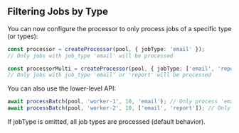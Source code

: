 ## Filtering Jobs by Type

You can now configure the processor to only process jobs of a specific type (or types):

```ts
const processor = createProcessor(pool, { jobType: 'email' });
// Only jobs with job_type 'email' will be processed

const processorMulti = createProcessor(pool, { jobType: ['email', 'report'] });
// Only jobs with job_type 'email' or 'report' will be processed
```

You can also use the lower-level API:

```ts
await processBatch(pool, 'worker-1', 10, 'email'); // Only process 'email' jobs
await processBatch(pool, 'worker-2', 10, ['email', 'report']); // Only process 'email' and 'report' jobs
```

If jobType is omitted, all job types are processed (default behavior).
